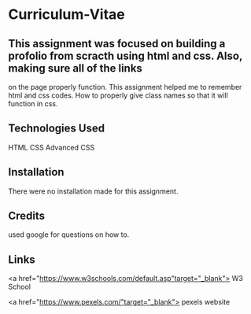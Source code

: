 # Curriculum-Vitae

## This assignment was focused on building a profolio from scracth using html and css. Also, making sure all of the links

on the page properly function. This assignment helped me to remember html and css codes. How to properly give class names
so that it will function in css.

## Technologies Used

HTML
CSS
Advanced CSS

## Installation

There were no installation made for this assignment.

## Credits

used google for questions on how to.

## Links

<a href="https://www.w3schools.com/default.asp"target="_blank"> W3 School</a>

<a href="https://www.pexels.com/"target="_blank"> pexels website</a>
